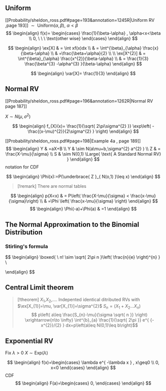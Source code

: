 

## Uniform 
[[Probability/sheldon_ross.pdf#page=193&annotation=1245R|Uniform RV ,page 193]]
$\sim\text{ Uniform}(\alpha,\beta) , \ \alpha<\beta$
$$
\begin{align}
f(x)= \begin{cases}
\frac{1}{\beta-\alpha} , \alpha<x<\beta \\
0, \ \ \ \text{other wise}
\end{cases}
\end{align}
$$

$$
\begin{align}
\ex[X] & = \int xf(x)dx  \\
 & = \int^{\beta}_{\alpha} \frac{x}{\beta-\alpha}  \\
 &  =\frac{\beta+\alpha}{2} \\
 \\
\ex[X^{2}] & = \int^{\beta}_{\alpha}   \frac{x^{2}}{\beta-\alpha}  \\
 & = \frac{1}{3}  \frac{\beta^{3} -\alpha^{3} }{\beta-\alpha}
\end{align}
$$


$$
\begin{align}
\var[X]= \frac{1}{3} 
\end{align}
$$
## Normal RV

[[Probability/sheldon_ross.pdf#page=196&annotation=1262R|Normal RV page 187]]

$X \sim N(\mu,\sigma^{2})$

$$
\begin{align}
f_{X}(x)= \frac{1}{\sqrt{ 2\pi\sigma^{2}  }} \exp\left(  - \frac{(x-\mu)^{2}}{2\sigma^{2} } \right)
\end{align}
$$


[[Probability/sheldon_ross.pdf#page=198|Example 4a , page 189]]
$$
\begin{align}
Y & =aX+B  \\
Y  & \sim N(a\mu+b,\sigma^{2} a^{2} ) \\
	Z & = \frac{X-\mu}{\sigma} \\
 S  & \sim N(0,1) \Large{ \text{ A Standard Normal RV} }
\end{align}
$$
notation for CDF 

$$
\begin{align}
\Phi(x):=P(\underbrace{ Z }_{ N(o,1) }\leq x)
\end{align}
$$

> [!remark] 
> There are normal tables 

$$
\begin{align}
p(X<x) & = P\left( \frac{X-\mu}{\sigma} < \frac{x-\mu}{\sigma}\right) \\
 &  =\Phi \left( \frac{x-\mu}{\sigma} \right) 
\end{align}
$$
$$
\begin{align}
\Phi(-a)+\Phi(a) & =1
\end{align}
$$




## The Normal Approximation to the Binomial Distribution
### Stirling's formula

$$
\begin{align}
\boxed{ \\
n! \sim \sqrt{ 2\pi n }\left( \frac{n}{e} \right)^{n}  } \\

\end{align}
$$




## Central Limit theorem 


> [!theorem] 
> $X_{1}$,$X_{2}$,.... Indepented identical ditributed RVs with $\ex[X_{1}]=\mu, \var[X_{1}]=\sigma^{2}$
> $S_{n}=(X_{1}+X_{2}\dots X_{n})$
> $$ p\left( a\leq \frac{S_{n}-\mu}{\sigma \sqrt{ n }}  \right)  \xrightarrow{n\to \infty} \int^{b}_{a} \frac{1}{\sqrt{ 2\pi }} e^{  {-x^{2}}/{2} } dx=p\left(a\leq N(0,1)\leq b\right)$$



## Exponential RV 


Fix $\lambda>0$ $X \sim \text{Exp}(\lambda)$ 

$$
\begin{align}
f(x)=\begin{cases}
\lambda e^{ -\lambda x } , x\geq0 \\
0, x<0
\end{cases}
\end{align}
$$
CDF 
$$
\begin{align}
F(a)=\begin{cases}
0, 
\end{cases}
\end{align}
$$